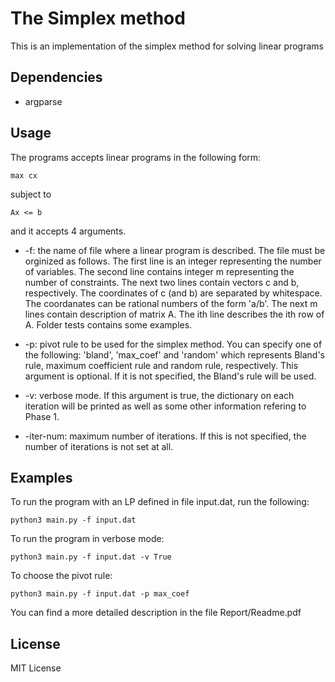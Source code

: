 # The Simplex method

This is an implementation of the simplex method for solving linear programs

## Dependencies
- argparse

## Usage

The programs accepts linear programs in the following form:
```
max cx
```
subject to
```
Ax <= b
```
and it accepts 4 arguments. 

- -f: the name of file where a linear program is described. The file must be orginized as follows. The first line is an integer representing the number of variables. The second line contains integer m representing the number of constraints. The next two lines contain vectors c and b, respectively. The coordinates of c (and b) are separated by whitespace. The coordanates can be rational numbers of the form 'a/b'. The next m lines contain description of matrix A. The ith line describes the ith row of A. Folder tests contains some examples.

- -p: pivot rule to be used for the simplex method. You can specify one of the following: 'bland', 'max_coef' and 'random' which represents Bland's rule, maximum coefficient rule and random rule, respectively. This argument is optional. If it is not specified, the Bland's rule will be used.

- -v: verbose mode. If this argument is true, the dictionary on each iteration will be printed as well as some other information refering to Phase 1.

- -iter-num: maximum number of iterations. If this is not specified, the number of iterations is not set at all. 


## Examples

To run the program with an LP defined in file input.dat, run the following:
```
python3 main.py -f input.dat
```

To run the program in verbose mode:
```
python3 main.py -f input.dat -v True
```

To choose the pivot rule:

```
python3 main.py -f input.dat -p max_coef
```

You can find a more detailed description in the file Report/Readme.pdf

## License

MIT License
